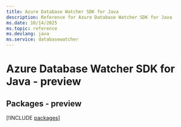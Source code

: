 ```yaml
---
title: Azure Database Watcher SDK for Java
description: Reference for Azure Database Watcher SDK for Java
ms.date: 10/14/2025
ms.topic: reference
ms.devlang: java
ms.service: databasewatcher
---
```

# Azure Database Watcher SDK for Java - preview
## Packages - preview
[!INCLUDE [packages](database-watcher-index.md)]